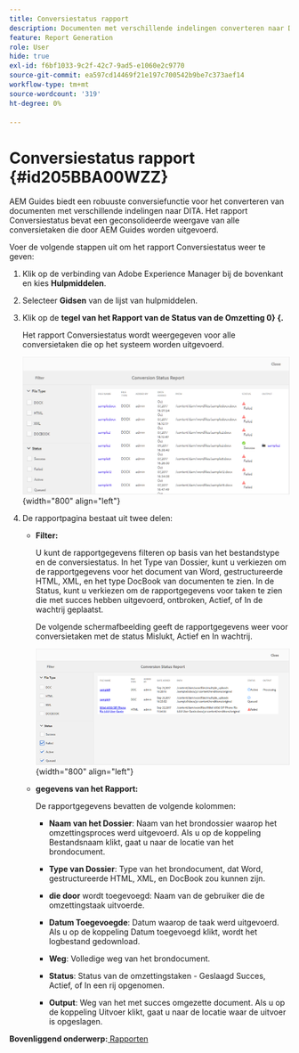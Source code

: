 ```yaml
---
title: Conversiestatus rapport
description: Documenten met verschillende indelingen converteren naar DITA in AEM Guides. Leer hoe u filters toevoegt en een statusrapport voor conversie weergeeft.
feature: Report Generation
role: User
hide: true
exl-id: f6bf1033-9c2f-42c7-9ad5-e1060e2c9770
source-git-commit: ea597cd14469f21e197c700542b9be7c373aef14
workflow-type: tm+mt
source-wordcount: '319'
ht-degree: 0%

---
```


# Conversiestatus rapport {#id205BBA00WZZ}

AEM Guides biedt een robuuste conversiefunctie voor het converteren van documenten met verschillende indelingen naar DITA. Het rapport Conversiestatus bevat een geconsolideerde weergave van alle conversietaken die door AEM Guides worden uitgevoerd.

Voer de volgende stappen uit om het rapport Conversiestatus weer te geven:

1. Klik op de verbinding van Adobe Experience Manager bij de bovenkant en kies **Hulpmiddelen**.

1. Selecteer **Gidsen** van de lijst van hulpmiddelen.

1. Klik op de **tegel van het Rapport van de Status van de Omzetting 0} {.**

   Het rapport Conversiestatus wordt weergegeven voor alle conversietaken die op het systeem worden uitgevoerd.

   ![](images/conversion-status-report.png){width="800" align="left"}

1. De rapportpagina bestaat uit twee delen:

   - **Filter:**

     U kunt de rapportgegevens filteren op basis van het bestandstype en de conversiestatus. In het Type van Dossier, kunt u verkiezen om de rapportgegevens voor het document van Word, gestructureerde HTML, XML, en het type DocBook van documenten te zien. In de Status, kunt u verkiezen om de rapportgegevens voor taken te zien die met succes hebben uitgevoerd, ontbroken, Actief, of In de wachtrij geplaatst.

     De volgende schermafbeelding geeft de rapportgegevens weer voor conversietaken met de status Mislukt, Actief en In wachtrij.

     ![](images/conversion-report-failed-active-queued.png){width="800" align="left"}

   - **gegevens van het Rapport:**

     De rapportgegevens bevatten de volgende kolommen:

      - **Naam van het Dossier**: Naam van het brondossier waarop het omzettingsproces werd uitgevoerd. Als u op de koppeling Bestandsnaam klikt, gaat u naar de locatie van het brondocument.

      - **Type van Dossier**: Type van het brondocument, dat Word, gestructureerde HTML, XML, en DocBook zou kunnen zijn.

      - **die door** wordt toegevoegd: Naam van de gebruiker die de omzettingstaak uitvoerde.

      - **Datum Toegevoegde**: Datum waarop de taak werd uitgevoerd. Als u op de koppeling Datum toegevoegd klikt, wordt het logbestand gedownload.

      - **Weg**: Volledige weg van het brondocument.

      - **Status**: Status van de omzettingstaken - Geslaagd Succes, Actief, of In een rij opgenomen.

      - **Output**: Weg van het met succes omgezette document. Als u op de koppeling Uitvoer klikt, gaat u naar de locatie waar de uitvoer is opgeslagen.


**Bovenliggend onderwerp:**[ Rapporten ](reports-intro.md)
